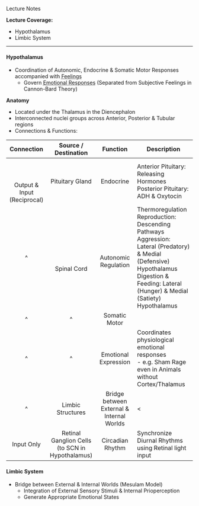 Lecture Notes

**Lecture Coverage:**
- Hypothalamus
- Limbic System

---
#### **Hypothalamus**
- Coordination of Autonomic, Endocrine & Somatic Motor Responses accompanied with <abbr Title="Subjective & Conscious Experience that Usually Accompany Emotional Responses">Feelings</abbr>
	- Govern <abbr Title="Automatic & Unconscious Physiological Responses in Special Situations, often accompanied by feelings">Emotional Responses</abbr> (Separated from Subjective Feelings in Cannon-Bard Theory)

**Anatomy**
- Located under the Thalamus in the Diencephalon
- Interconnected nuclei groups across Anterior, Posterior & Tubular regions
- Connections & Functions:

|                 Connection                 |                Source / Destination                |                 Function                  | Description                                                                                                                                                                                         |
| :----------------------------------------: | :------------------------------------------------: | :---------------------------------------: | --------------------------------------------------------------------------------------------------------------------------------------------------------------------------------------------------- |
| <br><br><br>Output &<br>Input (Reciprocal) |                  Pituitary Gland                   |                 Endocrine                 | Anterior Pituitary: Releasing Hormones<br>Posterior Pituitary: ADH & Oxytocin                                                                                                                       |
|                     ^                      |              <br><br><br>Spinal Cord               |         <br>Autonomic Regulation          | Thermoregulation<br>Reproduction: Descending Pathways<br>Aggression: Lateral (Predatory) & Medial (Defensive) Hypothalamus<br>Digestion & Feeding: Lateral (Hunger) & Medial (Satiety) Hypothalamus |
|                     ^                      |                         ^                          |               Somatic Motor               |                                                                                                                                                                                                     |
|                     ^                      |                         ^                          |           Emotional Expression            | Coordinates physiological emotional responses<br>- e.g. Sham Rage even in Animals without Cortex/Thalamus                                                                                           |
|                     ^                      |                 Limbic Structures                  | Bridge between External & Internal Worlds | <                                                                                                                                                                                                   |
|                 Input Only                 | Retinal Ganglion Cells<br>(to SCN in Hypothalamus) |             Circadian Rhythm              | Synchronize Diurnal Rhythms using Retinal light input                                                                                                                                               |


#### **Limbic System**
- Bridge between External & Internal Worlds (Mesulam Model)
	- Integration of External Sensory Stimuli & Internal Prioperception
	- Generate Appropriate Emotional States